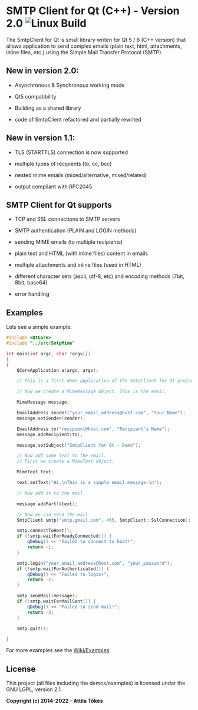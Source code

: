 SMTP Client for Qt (C++) - Version 2.0 ![Linux Build](https://github.com/bluetiger9/SmtpClient-for-Qt/actions/workflows/linux-build.yml/badge.svg)
=============================================

The SmtpClient for Qt is small library writen for Qt 5 / 6 (C++ version) that allows application to send complex emails (plain text, html, attachments, inline files, etc.) using the Simple Mail Transfer Protocol (SMTP).

## New in version 2.0:
- Asynchronous & Synchronous working mode

- Qt5 compatibility

- Building as a shared library

- code of SmtpClient refactored and partially rewrited

## New in version 1.1:

- TLS (STARTTLS) connection is now supported

- multiple types of recipients (to, cc, bcc)

- nested mime emails (mixed/alternative, mixed/related)

- output compilant with RFC2045


## SMTP Client for Qt supports

- TCP and SSL connections to SMTP servers

- SMTP authentication (PLAIN and LOGIN methods)

- sending MIME emails (to multiple recipients)

- plain text and HTML (with inline files) content in emails

- multiple attachments and inline files (used in HTML)

- different character sets (ascii, utf-8, etc) and encoding methods (7bit, 8bit, base64)

- error handling

## Examples

Lets see a simple example:

```c++
#include <QtCore>
#include "../src/SmtpMime"

int main(int argc, char *argv[])
{
{
    QCoreApplication a(argc, argv);

    // This is a first demo application of the SmtpClient for Qt project

    // Now we create a MimeMessage object. This is the email.

    MimeMessage message;

    EmailAddress sender("your_email_address@host.com", "Your Name");
    message.setSender(sender);

    EmailAddress to("recipient@host.com", "Recipient's Name");
    message.addRecipient(to);

    message.setSubject("SmtpClient for Qt - Demo");

    // Now add some text to the email.
    // First we create a MimeText object.

    MimeText text;

    text.setText("Hi,\nThis is a simple email message.\n");

    // Now add it to the mail

    message.addPart(&text);

    // Now we can send the mail
    SmtpClient smtp("smtp.gmail.com", 465, SmtpClient::SslConnection);

    smtp.connectToHost();
    if (!smtp.waitForReadyConnected()) {
        qDebug() << "Failed to connect to host!";
        return -1;
    }

    smtp.login("your_email_address@host.com", "your_password");
    if (!smtp.waitForAuthenticated()) {
        qDebug() << "Failed to login!";
        return -2;
    }

    smtp.sendMail(message);
    if (!smtp.waitForMailSent()) {
        qDebug() << "Failed to send mail!";
        return -3;
    }

    smtp.quit();

}
```

For more examples see the [Wiki/Examples](https://github.com/bluetiger9/SmtpClient-for-Qt/wiki/Examples).

## License

This project (all files including the demos/examples) is licensed under the GNU LGPL, version 2.1.


**Copyright (c) 2014-2022 - Attila Tőkés**
